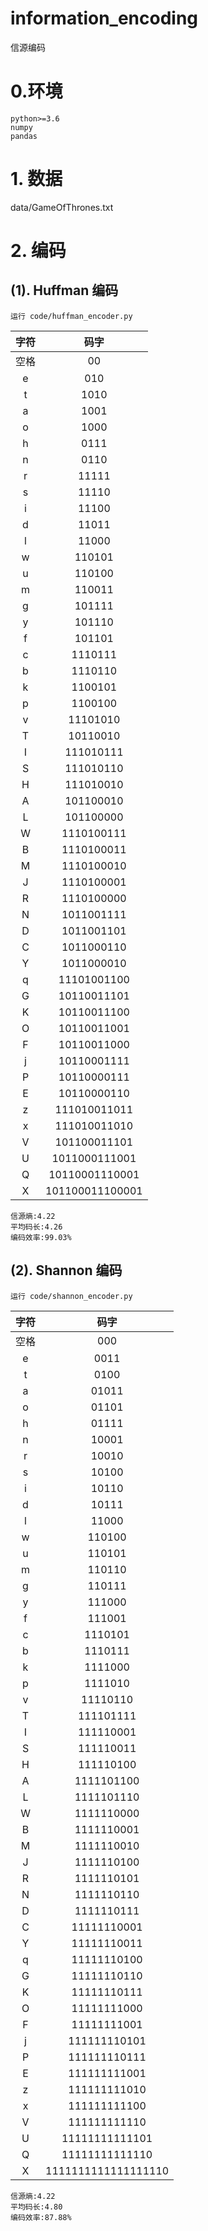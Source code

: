 # information_encoding
信源编码
# 0.环境
```
python>=3.6
numpy
pandas
```
# 1. 数据
data/GameOfThrones.txt<br/>
# 2. 编码
## (1). Huffman 编码
```
运行 code/huffman_encoder.py 
```
| 字符 | 码字 |
|:---:|:---------:|
| 空格 | 00 |
| e | 010 |
| t | 1010 |
| a | 1001 |
| o | 1000 |
| h | 0111 |
| n | 0110 |
| r | 11111 |
| s | 11110 |
| i | 11100 |
| d | 11011 |
| l | 11000 |
| w | 110101 |
| u | 110100 |
| m | 110011 |
| g | 101111 |
| y | 101110 |
| f | 101101 |
| c | 1110111 |
| b | 1110110 |
| k | 1100101 |
| p | 1100100 |
| v | 11101010 |
| T | 10110010 |
| I | 111010111 |
| S | 111010110 |
| H | 111010010 |
| A | 101100010 |
| L | 101100000 |
| W | 1110100111 |
| B | 1110100011 |
| M | 1110100010 |
| J | 1110100001 |
| R | 1110100000 |
| N | 1011001111 |
| D | 1011001101 |
| C | 1011000110 |
| Y | 1011000010 |
| q | 11101001100 |
| G | 10110011101 |
| K | 10110011100 |
| O | 10110011001 |
| F | 10110011000 |
| j | 10110001111 |
| P | 10110000111 |
| E | 10110000110 |
| z | 111010011011 |
| x | 111010011010 |
| V | 101100011101 |
| U | 1011000111001 |
| Q | 10110001110001 |
| X | 101100011100001 |
```
信源熵:4.22
平均码长:4.26
编码效率:99.03%
```

## (2). Shannon 编码
```
运行 code/shannon_encoder.py
```
| 字符 | 码字 |
|:---:|:---------:|
| 空格 | 000 |
| e | 0011 |
| t | 0100 |
| a | 01011 |
| o | 01101 |
| h | 01111 |
| n | 10001 |
| r | 10010 |
| s | 10100 |
| i | 10110 |
| d | 10111 |
| l | 11000 |
| w | 110100 |
| u | 110101 |
| m | 110110 |
| g | 110111 |
| y | 111000 |
| f | 111001 |
| c | 1110101 |
| b | 1110111 |
| k | 1111000 |
| p | 1111010 |
| v | 11110110 |
| T | 111101111 |
| I | 111110001 |
| S | 111110011 |
| H | 111110100 |
| A | 1111101100 |
| L | 1111101110 |
| W | 1111110000 |
| B | 1111110001 |
| M | 1111110010 |
| J | 1111110100 |
| R | 1111110101 |
| N | 1111110110 |
| D | 1111110111 |
| C | 11111110001 |
| Y | 11111110011 |
| q | 11111110100 |
| G | 11111110110 |
| K | 11111110111 |
| O | 11111111000 |
| F | 11111111001 |
| j | 111111110101 |
| P | 111111110111 |
| E | 111111111001 |
| z | 111111111010 |
| x | 111111111100 |
| V | 111111111110 |
| U | 11111111111101 |
| Q | 11111111111110 |
| X | 1111111111111111110 |
```
信源熵:4.22
平均码长:4.80
编码效率:87.88%
```